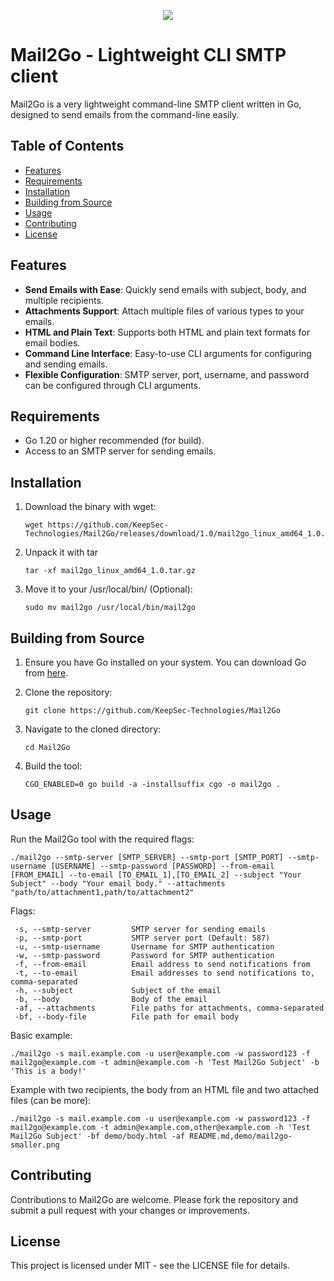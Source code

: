 <p align="center">
 <img src="https://github.com/KeepSec-Technologies/Mail2Go/assets/108779415/f28159ee-5300-45bd-9e53-76ca2bf2ca88"
</p>

# Mail2Go - Lightweight CLI SMTP client

Mail2Go is a very lightweight command-line SMTP client written in Go, designed to send emails from the command-line easily.

## Table of Contents

- [Features](#features)
- [Requirements](#requirements)
- [Installation](#installation)
- [Building from Source](#building-from-source)
- [Usage](#usage)
- [Contributing](#contributing)
- [License](#license)

## Features

- **Send Emails with Ease**: Quickly send emails with subject, body, and multiple recipients.
- **Attachments Support**: Attach multiple files of various types to your emails.
- **HTML and Plain Text**: Supports both HTML and plain text formats for email bodies.
- **Command Line Interface**: Easy-to-use CLI arguments for configuring and sending emails.
- **Flexible Configuration**: SMTP server, port, username, and password can be configured through CLI arguments.

## Requirements

- Go 1.20 or higher recommended (for build).
- Access to an SMTP server for sending emails.

## Installation

1. Download the binary with wget:

    ```shell
    wget https://github.com/KeepSec-Technologies/Mail2Go/releases/download/1.0/mail2go_linux_amd64_1.0.tar.gz
    ```

2. Unpack it with tar

    ```shell
    tar -xf mail2go_linux_amd64_1.0.tar.gz
    ```

3. Move it to your /usr/local/bin/ (Optional):

    ```shell
    sudo mv mail2go /usr/local/bin/mail2go
    ```

## Building from Source

1. Ensure you have Go installed on your system. You can download Go from [here](https://golang.org/dl/).
2. Clone the repository:

    ```shell
    git clone https://github.com/KeepSec-Technologies/Mail2Go
    ```

3. Navigate to the cloned directory:

    ```shell
    cd Mail2Go
    ```

4. Build the tool:

    ```shell
    CGO_ENABLED=0 go build -a -installsuffix cgo -o mail2go .
    ```

## Usage

Run the Mail2Go tool with the required flags:

```shell
./mail2go --smtp-server [SMTP_SERVER] --smtp-port [SMTP_PORT] --smtp-username [USERNAME] --smtp-password [PASSWORD] --from-email [FROM_EMAIL] --to-email [TO_EMAIL_1],[TO_EMAIL_2] --subject "Your Subject" --body "Your email body." --attachments "path/to/attachment1,path/to/attachment2"
```

Flags:

```text
 -s, --smtp-server         SMTP server for sending emails
 -p, --smtp-port           SMTP server port (Default: 587)
 -u, --smtp-username       Username for SMTP authentication
 -w, --smtp-password       Password for SMTP authentication
 -f, --from-email          Email address to send notifications from
 -t, --to-email            Email addresses to send notifications to, comma-separated
 -h, --subject             Subject of the email
 -b, --body                Body of the email
 -af, --attachments        File paths for attachments, comma-separated
 -bf, --body-file          File path for email body
```

Basic example:

```shell
./mail2go -s mail.example.com -u user@example.com -w password123 -f mail2go@example.com -t admin@example.com -h 'Test Mail2Go Subject' -b 'This is a body!' 
```

Example with two recipients, the body from an HTML file and two attached files (can be more):

```shell
./mail2go -s mail.example.com -u user@example.com -w password123 -f mail2go@example.com -t admin@example.com,other@example.com -h 'Test Mail2Go Subject' -bf demo/body.html -af README.md,demo/mail2go-smaller.png
```

## Contributing

Contributions to Mail2Go are welcome. Please fork the repository and submit a pull request with your changes or improvements.

## License

This project is licensed under MIT - see the LICENSE file for details.
